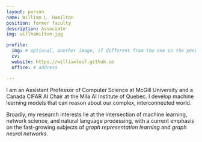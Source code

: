 ```yaml
---
layout: person
name: William L. Hamilton
position: former faculty
description: Associate
img: willhamilton.jpg

profile:
  img: # optional, another image, if different from the one on the people page
  cv:
  website: https://williamleif.github.io
  office: # address

---
```


I am an Assistant Professor of Computer Science at McGill University and a Canada CIFAR AI Chair at the Mila AI Institute of Quebec. I develop machine learning models that can reason about our complex, interconnected world.

Broadly, my research interests lie at the intersection of machine learning, network science, and natural language processing, with a current emphasis on the fast-growing subjects of *graph representation learning* and *graph neural networks*.

